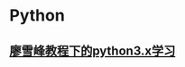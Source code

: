 # Python
## [廖雪峰教程下的python3.x学习](http://www.liaoxuefeng.com/wiki/0014316089557264a6b348958f449949df42a6d3a2e542c000)
